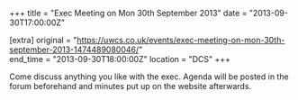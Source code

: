 +++
title = "Exec Meeting on Mon 30th September 2013"
date = "2013-09-30T17:00:00Z"

[extra]
original = "https://uwcs.co.uk/events/exec-meeting-on-mon-30th-september-2013-1474489080046/"    
end_time = "2013-09-30T18:00:00Z"
location = "DCS"
+++

Come discuss anything you like with the exec. Agenda will be posted in the forum beforehand and minutes put up on the website afterwards.

